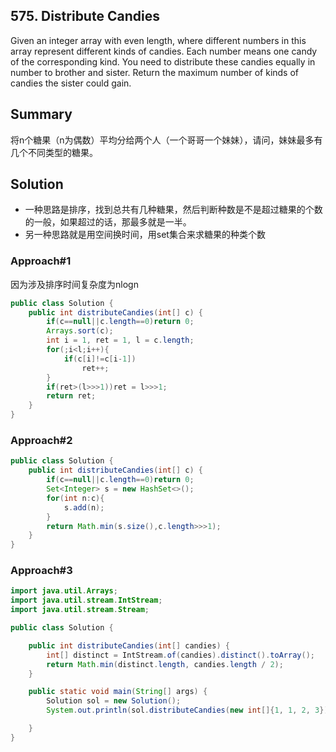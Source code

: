 ## 575. Distribute Candies
Given an integer array with even length, where different numbers in this array represent different kinds of candies. Each number means one candy of the corresponding kind. You need to distribute these candies equally in number to brother and sister. Return the maximum number of kinds of candies the sister could gain.
## Summary
将n个糖果（n为偶数）平均分给两个人（一个哥哥一个妹妹），请问，妹妹最多有几个不同类型的糖果。
## Solution
- 一种思路是排序，找到总共有几种糖果，然后判断种数是不是超过糖果的个数的一般，如果超过的话，那最多就是一半。
- 另一种思路就是用空间换时间，用set集合来求糖果的种类个数
### Approach#1
因为涉及排序时间复杂度为nlogn

```java
public class Solution {
    public int distributeCandies(int[] c) {
        if(c==null||c.length==0)return 0;
        Arrays.sort(c);
        int i = 1, ret = 1, l = c.length;
        for(;i<l;i++){
            if(c[i]!=c[i-1])
                ret++;
        }
        if(ret>(l>>>1))ret = l>>>1;
        return ret;
    }
}
```
### Approach#2

```java
public class Solution {
    public int distributeCandies(int[] c) {
        if(c==null||c.length==0)return 0;
        Set<Integer> s = new HashSet<>();
        for(int n:c){
            s.add(n);
        }
        return Math.min(s.size(),c.length>>>1);
    }
}
```

### Approach#3

```java
import java.util.Arrays;
import java.util.stream.IntStream;
import java.util.stream.Stream;

public class Solution {

    public int distributeCandies(int[] candies) {
        int[] distinct = IntStream.of(candies).distinct().toArray();
        return Math.min(distinct.length, candies.length / 2);
    }

    public static void main(String[] args) {
        Solution sol = new Solution();
        System.out.println(sol.distributeCandies(new int[]{1, 1, 2, 3}));

    }
}
```